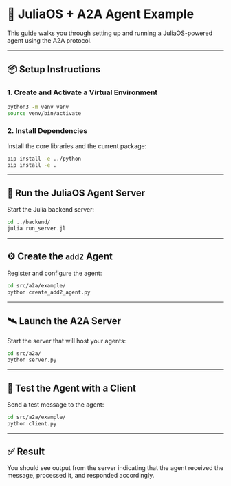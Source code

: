 # 🧠 JuliaOS + A2A Agent Example

This guide walks you through setting up and running a JuliaOS-powered agent using the A2A protocol.

---

## 📦 Setup Instructions

### 1. Create and Activate a Virtual Environment

```bash
python3 -m venv venv
source venv/bin/activate
```

### 2. Install Dependencies

Install the core libraries and the current package:

```bash
pip install -e ../python
pip install -e .
```

---

## 🚀 Run the JuliaOS Agent Server

Start the Julia backend server:

```bash
cd ../backend/
julia run_server.jl
```

---

## ⚙️ Create the `add2` Agent

Register and configure the agent:

```bash
cd src/a2a/example/
python create_add2_agent.py
```

---

## 🛰️ Launch the A2A Server

Start the server that will host your agents:

```bash
cd src/a2a/
python server.py
```

---

## 🧪 Test the Agent with a Client

Send a test message to the agent:

```bash
cd src/a2a/example/
python client.py
```

---

## ✅ Result

You should see output from the server indicating that the agent received the message, processed it, and responded accordingly.